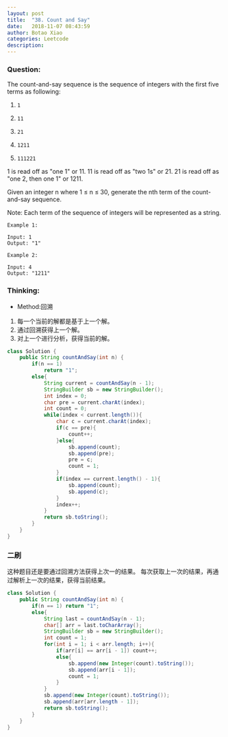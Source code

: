 ```yaml
---
layout: post
title:  "38. Count and Say"
date:   2018-11-07 08:43:59
author: Botao Xiao
categories: Leetcode
description:
---
```

### Question:
The count-and-say sequence is the sequence of integers with the first five terms as following:

1.     1
2.     11
3.     21
4.     1211
5.     111221

1 is read off as "one 1" or 11.
11 is read off as "two 1s" or 21.
21 is read off as "one 2, then one 1" or 1211.

Given an integer n where 1 ≤ n ≤ 30, generate the nth term of the count-and-say sequence.

Note: Each term of the sequence of integers will be represented as a string.

```
Example 1:

Input: 1
Output: "1"

Example 2:

Input: 4
Output: "1211"
```

### Thinking:
* Method:回溯
1. 每一个当前的解都是基于上一个解。
2. 通过回溯获得上一个解。
3. 对上一个进行分析，获得当前的解。

```Java
class Solution {
    public String countAndSay(int n) {
        if(n == 1)
            return "1";
        else{
            String current = countAndSay(n - 1);
            StringBuilder sb = new StringBuilder();
            int index = 0;
            char pre = current.charAt(index);
            int count = 0;
            while(index < current.length()){
                char c = current.charAt(index);
                if(c == pre){
                    count++;
                }else{
                    sb.append(count);
                    sb.append(pre);
                    pre = c;
                    count = 1;
                }
                if(index == current.length() - 1){
                    sb.append(count);
                    sb.append(c);
                }
                index++;
            }
            return sb.toString();
        }
    }
}
```

### 二刷
这种题目还是要通过回溯方法获得上次一的结果。
每次获取上一次的结果，再通过解析上一次的结果，获得当前结果。

```Java
class Solution {
    public String countAndSay(int n) {
        if(n == 1) return "1";
        else{
            String last = countAndSay(n - 1);
            char[] arr = last.toCharArray();
            StringBuilder sb = new StringBuilder();
            int count = 1;
            for(int i = 1; i < arr.length; i++){
                if(arr[i] == arr[i - 1]) count++;
                else{
                    sb.append(new Integer(count).toString());
                    sb.append(arr[i - 1]);
                    count = 1;
                }
            }
            sb.append(new Integer(count).toString());
            sb.append(arr[arr.length - 1]);
            return sb.toString();
        }
    }
}
```
